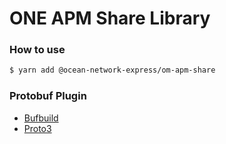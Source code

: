 # ONE APM Share Library

### How to use

```bash
$ yarn add @ocean-network-express/om-apm-share
```

### Protobuf Plugin

- [Bufbuild](https://marketplace.visualstudio.com/items?itemName=bufbuild.vscode-buf)
- [Proto3](https://marketplace.visualstudio.com/items?itemName=zxh404.vscode-proto3)
